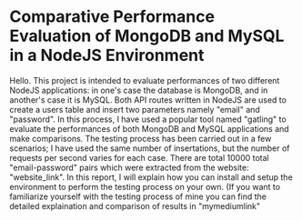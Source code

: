 # Comparative Performance Evaluation of MongoDB and MySQL in a NodeJS Environment

Hello. This project is intended to evaluate performances of two different NodeJS applications: in one's case the database is MongoDB, and in another's case it is MySQL. Both API routes written in NodeJS are used to create a users table and insert two parameters namely "email" and "password". In this process, I have used a popular tool named "gatling" to evaluate the performances of both MongoDB and MySQL applications and make comparisons. The testing process has been carried out in a few scenarios; I have used the same number of insertations, but the number of requests per second varies for each case. There are total 10000 total "email-password" pairs which were  extracted from the website: <a>"website_link"</a>. In this report, I will explain how you can install and setup the environment to perform the testing process on your own.
(If you want to familiarize yourself with the testing process of mine you can find the detailed explaination and comparison of results in <a>"mymediumlink"<a/>
